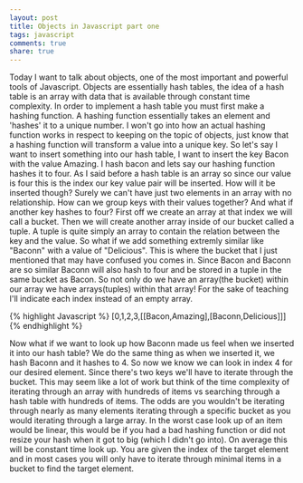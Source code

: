 ```yaml
---
layout: post
title: Objects in Javascript part one
tags: javascript
comments: true
share: true
---
```


Today I want to talk about objects, one of the most important and powerful tools of Javascript. Objects are essentially hash tables, the idea of a hash table is an array with data that is available through constant time complexity. In order to implement a hash table you must first make a hashing function. A hashing function essentially takes an element and 'hashes' it to a unique number. I won't go into how an actual hashing function works in respect to keeping on the topic of objects, just know that a hashing function will transform a value into a unique key. So let's say I want to insert something into our hash table, I want to insert the key Bacon with the value Amazing. I hash bacon and lets say our hashing function hashes it to four. As I said before a hash table is an array so since our value is four this is the index our key value pair will be inserted. How will it be inserted though? Surely we can't have just two elements in an array with no relationship. How can we group keys with their values together? And what if another key hashes to four? First off we create an array at that index we will call a bucket. Then we will create another array inside of our bucket called a tuple. A tuple is quite simply an array to contain the relation between the key and the value. So what if we add something extremly similar like "Baconn" with a value of "Delicious". This is where the bucket that I just mentioned that may have confused you comes in. Since Bacon and Baconn are so similar Baconn will also hash to four and be stored in a tuple in the same bucket as Bacon. So not only do we have an array(the bucket) within our array we have arrays(tuples) within that array! For the sake of teaching I'll indicate each index instead of an empty array.

{% highlight Javascript %}
[0,1,2,3,[[Bacon,Amazing],[Baconn,Delicious]]]
{% endhighlight %}

Now what if we want to look up how Baconn made us feel when we inserted it into our hash table?
We do the same thing as when we inserted it, we hash Baconn and it hashes to 4. So now we know we can look in index 4 for our desired element. Since there's two keys we'll have to iterate through the bucket. This may seem like a lot of work but think of the time complexity of iterating through an array with hundreds of items vs searching through a hash table with hundreds of items. The odds are you wouldn't be iterating through nearly as many elements iterating through a specific bucket as you would iterating through a large array. In the worst case look up of an item would be linear, this would be if you had a bad hashing function or did not resize your hash when it got to big (which I didn't go into). On average this will be constant time look up. You are given the index of the target element and in most cases you will only have to iterate through minimal items in a bucket to find the target element.